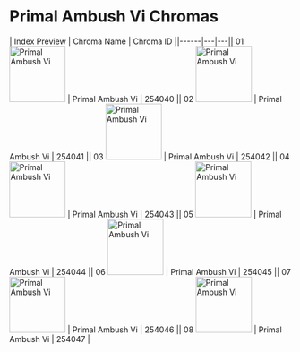 # Primal Ambush Vi Chromas

| Index  Preview | Chroma Name | Chroma ID ||------|---|---|| 01  <img src='https://raw.communitydragon.org/latest/plugins/rcp-be-lol-game-data/global/default/v1/champion-chroma-images/254/254040.png' alt='Primal Ambush Vi' width='100'> | Primal Ambush Vi | 254040 || 02  <img src='https://raw.communitydragon.org/latest/plugins/rcp-be-lol-game-data/global/default/v1/champion-chroma-images/254/254041.png' alt='Primal Ambush Vi' width='100'> | Primal Ambush Vi | 254041 || 03  <img src='https://raw.communitydragon.org/latest/plugins/rcp-be-lol-game-data/global/default/v1/champion-chroma-images/254/254042.png' alt='Primal Ambush Vi' width='100'> | Primal Ambush Vi | 254042 || 04  <img src='https://raw.communitydragon.org/latest/plugins/rcp-be-lol-game-data/global/default/v1/champion-chroma-images/254/254043.png' alt='Primal Ambush Vi' width='100'> | Primal Ambush Vi | 254043 || 05  <img src='https://raw.communitydragon.org/latest/plugins/rcp-be-lol-game-data/global/default/v1/champion-chroma-images/254/254044.png' alt='Primal Ambush Vi' width='100'> | Primal Ambush Vi | 254044 || 06  <img src='https://raw.communitydragon.org/latest/plugins/rcp-be-lol-game-data/global/default/v1/champion-chroma-images/254/254045.png' alt='Primal Ambush Vi' width='100'> | Primal Ambush Vi | 254045 || 07  <img src='https://raw.communitydragon.org/latest/plugins/rcp-be-lol-game-data/global/default/v1/champion-chroma-images/254/254046.png' alt='Primal Ambush Vi' width='100'> | Primal Ambush Vi | 254046 || 08  <img src='https://raw.communitydragon.org/latest/plugins/rcp-be-lol-game-data/global/default/v1/champion-chroma-images/254/254047.png' alt='Primal Ambush Vi' width='100'> | Primal Ambush Vi | 254047 |